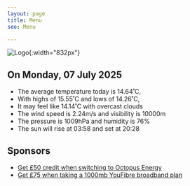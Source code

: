 ```yaml
---
layout: page
title: Menu
seo: Menu

---
```


![Logo](/images/logo.jpg){:width="832px"}

<!-- weather_marker starts -->
## On Monday, 07 July 2025

- The average temperature today is 14.64˚C,
- With highs of 15.55˚C and lows of 14.26˚C,
- It may feel like 14.14˚C with overcast clouds
- The wind speed is 2.24m/s and visibility is 10000m
- The pressure is 1009hPa and humidity is 76%
- The sun will rise at 03:58 and set at 20:28

<!-- weather_marker ends -->

## Sponsors

- [Get £50 credit when switching to Octopus Energy](https://bit.ly/3oD1nnS)
- [Get £75 when taking a 1000mb YouFibre broadband plan](https://aklam.io/91zWhU?)
